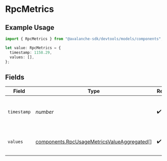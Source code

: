 # RpcMetrics

## Example Usage

```typescript
import { RpcMetrics } from "@avalanche-sdk/devtools/models/components";

let value: RpcMetrics = {
  timestamp: 1158.29,
  values: [],
};
```

## Fields

| Field                                                                                                    | Type                                                                                                     | Required                                                                                                 | Description                                                                                              |
| -------------------------------------------------------------------------------------------------------- | -------------------------------------------------------------------------------------------------------- | -------------------------------------------------------------------------------------------------------- | -------------------------------------------------------------------------------------------------------- |
| `timestamp`                                                                                              | *number*                                                                                                 | :heavy_check_mark:                                                                                       | The timestamp of the metrics value                                                                       |
| `values`                                                                                                 | [components.RpcUsageMetricsValueAggregated](../../models/components/rpcusagemetricsvalueaggregated.md)[] | :heavy_check_mark:                                                                                       | The metrics values for the timestamp                                                                     |